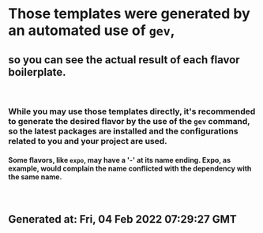 # Those templates were generated by an automated use of **`gev`**,

## so you can see the actual result of each flavor boilerplate.

<br/>

### While you may use those templates directly, it's recommended to generate the desired flavor by the use of the `gev` command, so the latest packages are installed and the configurations related to you and your project are used.

#### Some flavors, like `expo`, may have a '-' at its name ending. Expo, as example, would complain the name conflicted with the dependency with the same name.
<br/>

## Generated at: **Fri, 04 Feb 2022 07:29:27 GMT**
